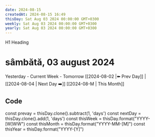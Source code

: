 ```yaml
---
date: 2024-08-15
createdAt: 2024-08-15 16:49
thisDay: Sat Aug 03 2024 00:00:00 GMT+0300
weekly: Sat Aug 03 2024 00:00:00 GMT+0300
yearly: Sat Aug 03 2024 00:00:00 GMT+0300
---
```

H1 Heading
# sâmbătă, 03 august 2024

Yesterday - Current Week - Tomorrow
 [[2024-08-02 |⬅️ Prev Day]] | [[2024-08-04 | Next Day ➡️]] 
[[2024-08-M | This Month]]




## Code
const prevay = thisDay.clone().subtract(1, 'days')
const nextDay = thisDay.clone().add(1, 'days')
const thisWeek = thisDay.format("YYYY-[W]WW")
const thisMonth = thisDay.format("YYYY-MM-[M]")
const thisYear = thisDay.format("YYYY-[Y]")